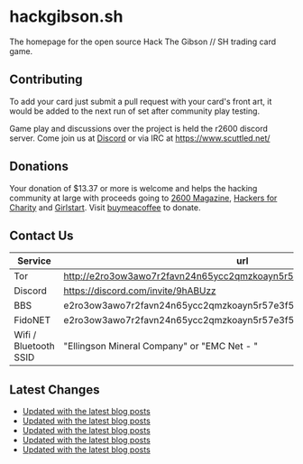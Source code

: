 # hackgibson.sh
The homepage for the open source Hack The Gibson // SH trading card game.


## Contributing

To add your card just submit a pull request with your card's front art, it would be added to the next run of set after community play testing.

Game play and discussions over the project is held the r2600 discord server. Come join us at [Discord](https://discord.com/invite/9hABUzz) or via IRC at https://www.scuttled.net/


## Donations

Your donation of $13.37 or more is welcome and helps the hacking community at large with proceeds going to [2600 Magazine](https://2600.com/), [Hackers for Charity](https://hackersforcharity.org) and [Girlstart](https://girlstart.org).  Visit [buymeacoffee](https://www.buymeacoffee.com/hackgibson.sh) to donate.


## Contact Us

Service | url
-|-
Tor | http://e2ro3ow3awo7r2favn24n65ycc2qmzkoayn5r57e3f56nvjwdcgg32ad.onion
Discord | https://discord.com/invite/9hABUzz
BBS | e2ro3ow3awo7r2favn24n65ycc2qmzkoayn5r57e3f56nvjwdcgg32ad.onion:23
FidoNET | e2ro3ow3awo7r2favn24n65ycc2qmzkoayn5r57e3f56nvjwdcgg32ad.onion:24554
Wifi / Bluetooth SSID | "Ellingson Mineral Company" or "EMC Net - <fidonet address>"

## Latest Changes
<!-- BLOG-POST-LIST:START -->
- [Updated with the latest blog posts](https://github.com/DFW2600/hackgibson.sh/commit/826c41d9e825e0f562017527b2c589df7b9735ba)
- [Updated with the latest blog posts](https://github.com/DFW2600/hackgibson.sh/commit/c4f99c5497a16919d2d8815e0a2e5bf0c8ced179)
- [Updated with the latest blog posts](https://github.com/DFW2600/hackgibson.sh/commit/a45f2ea97090e01d82cf267adee407948c258599)
- [Updated with the latest blog posts](https://github.com/DFW2600/hackgibson.sh/commit/55b24b52ca3fad85f6bcae4e87d80ac89d288fbc)
- [Updated with the latest blog posts](https://github.com/DFW2600/hackgibson.sh/commit/057d95cf10a9d701dff689cbe44fd46b4951a0d9)
<!-- BLOG-POST-LIST:END -->
